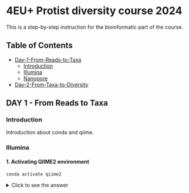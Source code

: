 # 4EU+ Protist diversity course 2024

This is a step-by-step instruction for the bioinformatic part of the course. 


<!--- TOC START -->
Table of Contents
-----------------
- [Day-1-From-Reads-to-Taxa](#Day-1)
  - [Introduction](#Introduction)
  - [Illumina](#Illumina)
  - [Nanopore](#Nanopore)
- [Day-2-From-Taxa-to-Diversity](#Day-2)
<!--- TOC END -->




## DAY 1 - From Reads to Taxa


### Introduction

Introduction about conda and qiime.



### Illumina


#### 1. Activating QIIME2 environment

```
conda activate qiime2
```

<details>
  <summary>Click to see the answer</summary>

  Your answer goes here. You can write multiple lines of text, add code snippets, lists, images, and more.

  ```python
  # Example code block
  print("Hello, world!")


#### 2. Raw reads quality check

```
fastqc *.fastq
```
  
#### 3. Importing data $${\color{red} zależy \space od \space formatu \space danych }$$
```
qiime tools import --type MultiplexedPairedEndBarcodeInSequence --input-path ./raw/ --output-path multiplexed-seqs.qza
qiime tools import --type "SampleData[PairedEndSequencesWithQuality]" --input-format PairedEndFastqManifestPhred33V2 --input-path ./manifest.tsv --output-path ./demultiplexed-seqs.qza
```

#### 4. Primer trimming $${\color{red} czy \space osobno \space usuwać \space adaptery? }$$

```
qiime cutadapt trim-paired --i-demultiplexed-sequences ./demultiplexed-seqs.qza --p-cores 8 --p-front-f CCAGCASCYGCGGTAATTCC --p-front-r ACTTTCGTTCTTGATYRA --o-trimmed-sequences trimmed_demux.qza
```

#### 5. Visualisation of trimming data quality

```
qiime demux summarize --i-data trimmed_demux.qza --o-visualization trimmed_demux.qzv
```

#### 6. DADA2 $${\color{red} cay \space dawać \space im \space progi \space cięcia \space od \space razu? }$$

```
qiime dada2 denoise-paired --p-n-threads 8 --i-demultiplexed-seqs trimmed_demux.qza --p-trunc-len-f 205 --p-trunc-len-r 200  --output-dir dada2
```

#### 7. Visualisation of DADA2 outputs

```
qiime metadata tabulate --m-input-file denoising_stats.qza --o-visualization denoising_stats.qzv
qiime feature-table summarize --i-table table.qza --o-visualization table.qzv
qiime feature-table tabulate-seqs --i-data representative_sequences.qza --o-visualization representative_sequences.qzv
```

#### 8. Exporting files

Our representative sequences download from **representative_sequences.qzv**

OTU table needs to exported using qiime
```
qiime tools export --input-path table.qza --output-path exported
biom convert --to-tsv -i feature-table.biom -o feature-table.tsv
```

#### 9. Taxonomic annotation

```
vsearch --usearch_global dada2/rep_seqs.fasta --db ../../pr2_database-5.0.0.fasta --blast6out taxonomy.txt --id 0.70
```

#### 10. Formating output

```
python3 ../formate_vsearch_output.py -i taxonomy.txt
```



### Nanopore $${\color{red} cały \space do \space sprawdzenia}$$

#### 1. Quality check

```
fastqc *.fastq
for file in  *.fastq ; do NanoPlot --fastq $file --tsv_stats --info_in_report -o "np_${file%.*}" ; done
```

#### 2. Length and quality filtering

```
filtlong --min_length 2000 --max_length 6000  --min_mean_q 90 $file > "filtlong_${file%.*}.fastq"
```

#### 3. Comparing quality after filtering

```
fastqc *.fastq
for file in  filtlong_*.fastq ; do NanoPlot --fastq $file --tsv_stats --info_in_report -o "np_${file%.*}" ; done
```

#### 4. Extracting 18S

```
barrnap --kingdom euk --reject 0.1 --outseq "barrnap_${file%.*}.fasta" $file --threads 8
```

#### 5. Getting quality from nanoplot

```
for file in  np_filtlong_* ; do python3 clustering_treshold_calculations.py -s "${file%.*}/NanoStats.txt" -e P_error_table.tsv ; done
```

#### 6. Clustering

```
mkdir "0.${id%.*}_${file%.*}_clusters"
vsearch --cluster_fast $file -id "0.${id%.*}" --clusters "0.${id%.*}_${file%.*}_clusters"/"0.${id%.*}_clust" &>> "out.${file%.*}_0.${id%.*}_clust"
vsearch --cluster_fast nonchim_b_racon_0.8.fasta  -id 0.99 --clusters 99_clusters_80/clust --centroids 99_centroidy_80
```

#### 7. Polishing

```
python3 minimap.py -c consen_0.975_18S_barrnap_filtlong_BAB10_clusters.fasta -cf 0.975_18S_barrnap_filtlong_BAB10_clusters -of minimap_out_BAB10
for folder in minimap_out* ; do cat $folder/* > "${folder%.*}.paf" ; done
racon BAB10_clusters.fasta  -q 20 -w 500  minimap_out_BAB10.paf consen_0.975_18S_barrnap_filtlong_BAB10_clusters.fasta > racon_0.8_BAB10.fasta
```

#### 8. Add bar

```
python3 add_bar_to_id.py -i ../racon_0.8_KRA3.fasta -b KRA3 -o b_racon_0.8_KRA3.fasta
cat b_racon_0.8_* > b_racon_0.8.fasta
```

#### 9. Chimeras removal

```
vsearch --uchime_ref b_racon_0.8.fasta --db /home/users/mchwalinska/nano/pr2_database-5.0.0.fasta --nonchimeras nonchim_b_racon_0.8.fasta --chimeras chim_b_racon_0.8.fasta
```

#### 10. Final clustering

```
vsearch --cluster_fast nonchim_b_racon_0.8.fasta  -id 0.99 --clusters 99_clusters_80/clust --centroids 99_centroidy_80
```

#### 11. Abundance calculations

```
python3 abundance.py -otu 99_centroidy_80 -bclu ../0.975_18S_barrnap_filtlong_KRA3_clusters -fclu 99_clusters_80 -b KRA3 -o 99_centroidy_80_KRA3
```

#### 12. Taxonomic annotation

```
vsearch --usearch_global 99_centroidy_80 --db /home/users/mchwalinska/nano/pr2_database-5.0.0.fasta --id 0.7 --blast6out tax_99_centroidy_80  --query_cov 0.9
```


## DAY 2 - From Taxa to Diversity



